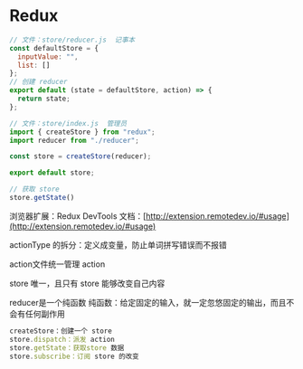 # Redux

```js
// 文件：store/reducer.js  记事本
const defaultStore = {
  inputValue: "",
  list: []
};
// 创建 reducer
export default (state = defaultStore, action) => {
  return state;
};
```

```js
// 文件：store/index.js  管理员
import { createStore } from "redux";
import reducer from "./reducer";

const store = createStore(reducer);

export default store;
```

```js
// 获取 store
store.getState()
```

浏览器扩展：Redux DevTools
文档：[http://extension.remotedev.io/#usage](http://extension.remotedev.io/#usage)

actionType 的拆分：定义成变量，防止单词拼写错误而不报错

action文件统一管理 action

store 唯一，且只有 store 能够改变自己内容

reducer是一个纯函数
纯函数：给定固定的输入，就一定忽悠固定的输出，而且不会有任何副作用

```js
createStore：创建一个 store
store.dispatch：派发 action
store.getState：获取store 数据
store.subscribe：订阅 store 的改变
```